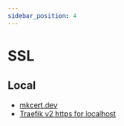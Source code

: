 ```yaml
---
sidebar_position: 4
---
```


# SSL

## Local
* [mkcert.dev](https://github.com/FiloSottile/mkcert)
* [Traefik v2 https for localhost](https://github.com/Heziode/traefik-v2-https-ssl-localhost)
